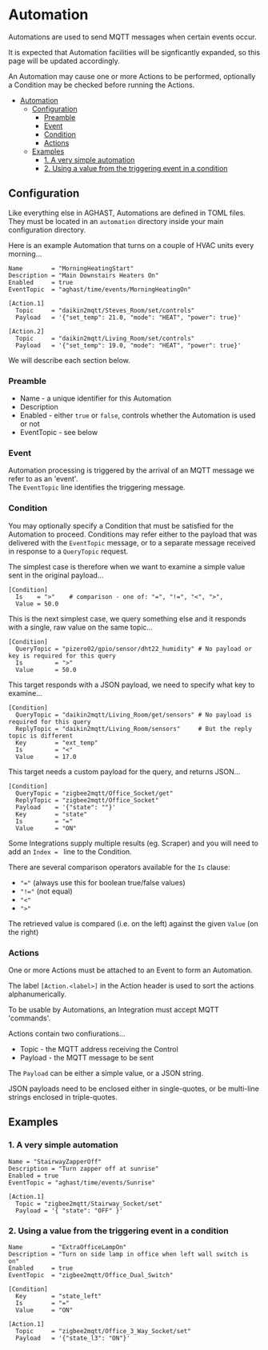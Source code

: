# Automation

Automations are used to send MQTT messages when certain events occur.

It is expected that Automation facilities will be signficantly expanded, so this page will be updated accordingly.

An Automation may cause one or more Actions to be performed, optionally a Condition
may be checked before running the Actions.

- [Automation](#automation)
  - [Configuration](#configuration)
    - [Preamble](#preamble)
    - [Event](#event)
    - [Condition](#condition)
    - [Actions](#actions)
  - [Examples](#examples)
    - [1. A very simple automation](#1-a-very-simple-automation)
    - [2. Using a value from the triggering event in a condition](#2-using-a-value-from-the-triggering-event-in-a-condition)

## Configuration

Like everything else in AGHAST, Automations are defined in TOML files.
They must be located in an `automation` directory inside your main configuration directory.

Here is an example Automation that turns on a couple of HVAC units every morning...
```
Name        = "MorningHeatingStart"
Description = "Main Downstairs Heaters On"
Enabled     = true
EventTopic  = "aghast/time/events/MorningHeatingOn"

[Action.1]
  Topic     = "daikin2mqtt/Steves_Room/set/controls"
  Payload   = '{"set_temp": 21.0, "mode": "HEAT", "power": true}'

[Action.2]
  Topic     = "daikin2mqtt/Living_Room/set/controls"
  Payload   = '{"set_temp": 19.0, "mode": "HEAT", "power": true}'            
```


We will describe each section below.

### Preamble
 * Name - a unique identifier for this Automation
 * Description
 * Enabled - either `true` or `false`, controls whether the Automation is used or not
 * EventTopic - see below

### Event
Automation processing is triggered by the arrival of an MQTT message we refer to as an 'event'.  
The `EventTopic` line identifies the triggering message.

### Condition
You may optionally specify a Condition that must be satisfied for the Automation to proceed. 
Conditions may refer either to the payload that was delivered with the `EventTopic` message,
or to a separate message received in response to a `QueryTopic` request.

The simplest case is therefore when we want to examine a simple value sent in the original payload...
```
[Condition]
  Is    = ">"    # comparison - one of: "=", "!=", "<", ">", 
  Value = 50.0
```

This is the next simplest case, we query something else and it responds with a single, raw value on the same topic...
```
[Condition]
  QueryTopic = "pizero02/gpio/sensor/dht22_humidity" # No payload or key is required for this query
  Is         = ">"
  Value      = 50.0
```

This target responds with a JSON payload, we need to specify what key to examine...
```
[Condition]
  QueryTopic = "daikin2mqtt/Living_Room/get/sensors" # No payload is required for this query
  ReplyTopic = "daikin2mqtt/Living_Room/sensors"     # But the reply topic is different
  Key        = "ext_temp"
  Is         = "<"
  Value      = 17.0
```

This target needs a custom payload for the query, and returns JSON...
```
[Condition]
  QueryTopic = "zigbee2mqtt/Office_Socket/get"
  ReplyTopic = "zigbee2mqtt/Office_Socket"
  Payload    = '{"state": ""}'
  Key        = "state"
  Is         = "="
  Value      = "ON"
```


Some Integrations supply multiple results (eg. Scraper) and you will need to add an `Index = ` line to the Condition.

There are several comparison operators available for the `Is` clause:
* `"="`  (always use this for boolean true/false values)
* `"!="` (not equal) 
* `"<"`
* `">"`

The retrieved value is compared (i.e. on the left) against the given `Value` (on the right) 

### Actions
One or more Actions must be attached to an Event to form an Automation.

The label `[Action.<label>]` in the Action header is used to sort the actions alphanumerically.

To be usable by Automations, an Integration must accept MQTT 'commands'.

Actions contain two confiurations...
 * Topic - the MQTT address receiving the Control
 * Payload - the MQTT message to be sent

The `Payload` can be either a simple value, or a JSON string.

JSON payloads need to be enclosed either in single-quotes, or be multi-line strings enclosed
in triple-quotes.

## Examples
### 1. A very simple automation
```
Name = "StairwayZapperOff"
Description = "Turn zapper off at sunrise"
Enabled = true
EventTopic = "aghast/time/events/Sunrise"

[Action.1]
  Topic = "zigbee2mqtt/Stairway_Socket/set"
  Payload = '{ "state": "OFF" }'
```
### 2. Using a value from the triggering event in a condition
```
Name        = "ExtraOfficeLampOn"
Description = "Turn on side lamp in office when left wall switch is on"
Enabled     = true
EventTopic  = "zigbee2mqtt/Office_Dual_Switch"

[Condition]
  Key       = "state_left"
  Is        = "="
  Value     = "ON"

[Action.1]
  Topic     = "zigbee2mqtt/Office_3_Way_Socket/set"
  Payload   = '{"state_l3": "ON"}'
```
